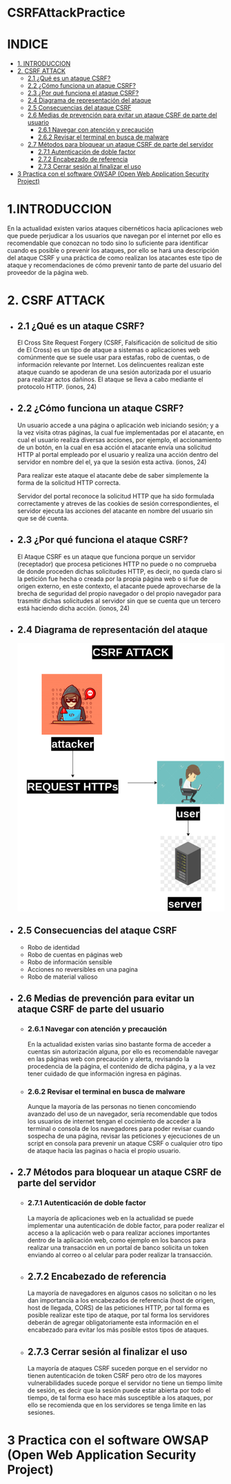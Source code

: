 # CSRFAttackPractice

# **INDICE**

- [1. INTRODUCCION](#id1)
- [2. CSRF ATTACK](#id2)
  - [2.1 ¿Qué es un ataque CSRF?](#id3)
  - [2.2 ¿Cómo funciona un ataque CSRF?](#id4)
  - [2.3 ¿Por qué funciona el ataque CSRF?](#id5)
  - [2.4 Diagrama de representación del ataque](#id6)
  - [2.5 Consecuencias del ataque CSRF](#id7)
  - [2.6 Medias de prevención para evitar un ataque CSRF de parte del usuario](#id8)
    - [2.6.1 Navegar con atención y precaución](#id9)
    - [2.6.2 Revisar el terminal en busca de malware](#id10)
  - [2.7 Métodos para bloquear un ataque CSRF de parte del servidor](#id11)
    - [2.7.1 Autenticación de doble factor](#id12)
    - [2.7.2 Encabezado de referencia](#id13)
    - [2.7.3 Cerrar sesión al finalizar el uso](#id14)
- [3 Practica con el software OWSAP (Open Web Application Security Project)](#id15)

# **1.INTRODUCCION** <a name="id1"></a>

En la actualidad existen varios ataques cibernéticos hacia aplicaciones web que puede perjudicar a los usuarios que navegan por el internet por ello es recomendable que conozcan no todo sino lo suficiente para identificar cuando es posible o prevenir los ataques, por ello se hará una descripción del ataque CSRF y una práctica de como realizan los atacantes este tipo de ataque y recomendaciones de cómo prevenir tanto de parte del usuario del proveedor de la página web.

# **2. CSRF ATTACK** <a name="id2"></a>

- ## **2.1 ¿Qué es un ataque CSRF?**  <a name="id3"></a>

  El Cross Site Request Forgery (CSRF, Falsificación de solicitud de sitio de El Cross) es un tipo de ataque a sistemas o aplicaciones web comúnmente que se suele usar para estafas, robo de cuentas, o de información relevante por Internet. Los delincuentes realizan este ataque cuando se apoderan de una sesión autorizada por el usuario para realizar actos dañinos. El ataque se lleva a cabo mediante el protocolo HTTP. (ionos, 24)

- ## **2.2 ¿Cómo funciona un ataque CSRF?** <a name="id4"></a>

  Un usuario accede a una página o aplicación web iniciando sesión; y a la vez visita otras páginas, la cual fue implementadas por el atacante, en cual el usuario realiza diversas acciones, por ejemplo, el accionamiento de un botón, en la cual en esa acción el atacante envía una solicitud HTTP al portal empleado por el usuario y realiza una acción dentro del servidor en nombre del el, ya que la sesión esta activa. (ionos, 24)

  Para realizar este ataque el atacante debe de saber simplemente la forma de la solicitud HTTP correcta.

  Servidor del portal reconoce la solicitud HTTP que ha sido formulada correctamente y atreves de las cookies de sesión correspondientes, el servidor ejecuta las acciones del atacante en nombre del usuario sin que se dé cuenta.

- ## **2.3 ¿Por qué funciona el ataque CSRF?**  <a name="id5"></a>

  El Ataque CSRF es un ataque que funciona porque un servidor (receptador) que procesa peticiones HTTP no puede o no comprueba de donde proceden dichas solicitudes HTTP, es decir, no queda claro si la petición fue hecha o creada por la propia página web o si fue de origen externo, en este contexto, el atacante puede aprovecharse de la brecha de seguridad del propio navegador o del propio navegador para trasmitir dichas solicitudes al servidor sin que se cuenta que un tercero está haciendo dicha acción. (ionos, 24)

- ## **2.4 Diagrama de representación del ataque**  <a name="id6"></a>

  ![DIAGRAMA DE ATAQUE CSRF](img/001.png)

- ## **2.5 Consecuencias del ataque CSRF**  <a name="id7"></a>

  - Robo de identidad
  - Robo de cuentas en páginas web
  - Robo de información sensible
  - Acciones no reversibles en una pagina
  - Robo de material valioso

- ## **2.6 Medias de prevención para evitar un ataque CSRF de parte del usuario**  <a name="id8"></a>

  - ### **2.6.1 Navegar con atención y precaución**  <a name="id9"></a>

    En la actualidad existen varias sino bastante forma de acceder a cuentas sin autorización alguna, por ello es recomendable navegar en las páginas web con precaución y alerta, revisando la procedencia de la página, el contenido de dicha página, y a la vez tener cuidado de que información ingresa en páginas.

  - ### **2.6.2 Revisar el terminal en busca de malware**  <a name="id10"></a>
    Aunque la mayoría de las personas no tienen concomiendo avanzado del uso de un navegador, sería recomendable que todos los usuarios de internet tengan el cocimiento de acceder a la terminal o consola de los navegadores para poder revisar cuando sospecha de una página, revisar las peticiones y ejecuciones de un script en consola para prevenir un ataque CSRF o cualquier otro tipo de ataque hacia las paginas o hacia el propio usuario.

- ## **2.7 Métodos para bloquear un ataque CSRF de parte del servidor**  <a name="id11"></a>

  - ### **2.7.1 Autenticación de doble factor**  <a name="id12"></a>

    La mayoría de aplicaciones web en la actualidad se puede implementar una autenticación de doble factor, para poder realizar el acceso a la aplicación web o para realizar acciones importantes dentro de la aplicación web, como ejemplo en los bancos para realizar una transacción en un portal de banco solicita un token enviando al correo o al celular para poder realizar la transacción.

  - ## **2.7.2 Encabezado de referencia**  <a name="id13"></a>
    La mayoría de navegadores en algunos casos no solicitan o no les dan importancia a los encabezados de referencia (host de origen, host de llegada, CORS) de las peticiones HTTP, por tal forma es posible realizar este tipo de ataque, por tal forma los servidores deberán de agregar obligatoriamente esta información en el encabezado para evitar los más posible estos tipos de ataques.
  - ## **2.7.3 Cerrar sesión al finalizar el uso**  <a name="id14"></a>
    La mayoría de ataques CSRF suceden porque en el servidor no tienen autenticación de token CSRF pero otro de los mayores vulnerabilidades sucede porque el servidor no tiene un tiempo límite de sesión, es decir que la sesión puede estar abierta por todo el tiempo, de tal forma eso hace más susceptible a los ataques, por ello se recomienda que en los servidores se tenga limite en las sesiones.

# **3 Practica con el software OWSAP (Open Web Application Security Project)**  <a name="id15"></a>
